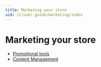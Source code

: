 ```yaml
---
title: Marketing your store
uid: it/user-guide/marketing/index
---
```


# Marketing your store

- [Promotional tools](xref:it/user-guide/marketing/promotional/index)
- [Content Management](xref:it/user-guide/marketing/content/index)